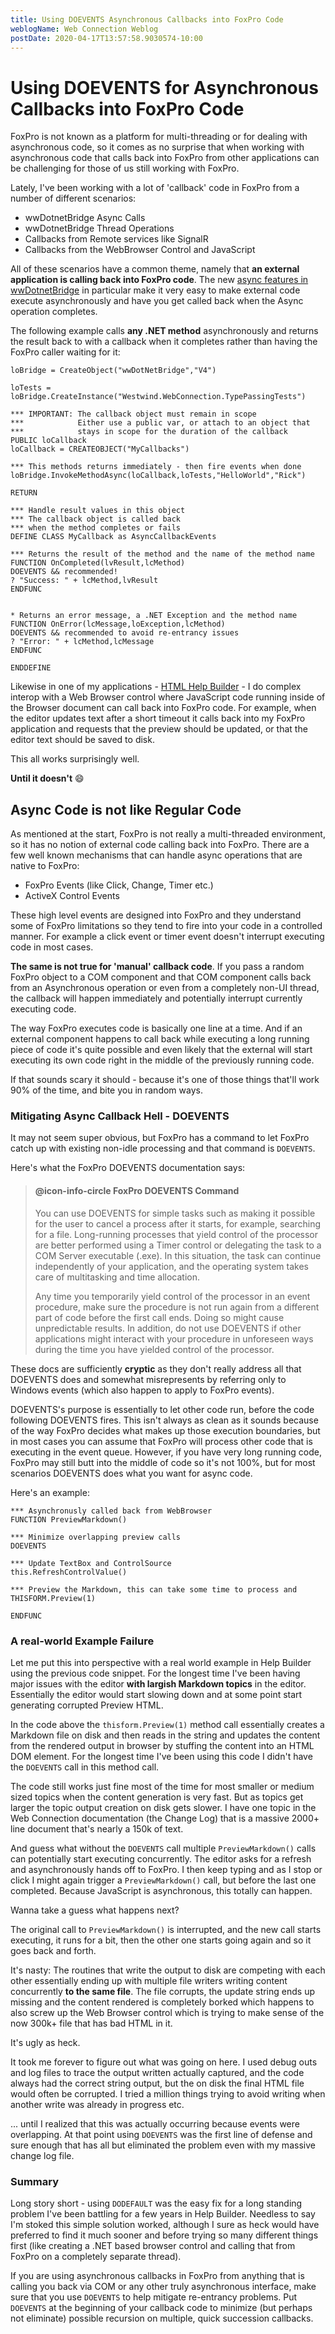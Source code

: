 ```yaml
---
title: Using DOEVENTS Asynchronous Callbacks into FoxPro Code
weblogName: Web Connection Weblog
postDate: 2020-04-17T13:57:58.9030574-10:00
---
```

# Using DOEVENTS for Asynchronous Callbacks into FoxPro Code
FoxPro is not known as a platform for multi-threading or for dealing with asynchronous code, so it comes as no surprise that when working with asynchronous code that calls back into FoxPro from other applications can be challenging for those of us still working with FoxPro.

Lately, I've been working with a lot of 'callback' code in FoxPro from a number of different scenarios:

* wwDotnetBridge Async Calls
* wwDotnetBridge Thread Operations
* Callbacks from Remote services like SignalR
* Callbacks from the WebBrowser Control and JavaScript

All of these scenarios have a common theme, namely that **an external application is calling back into FoxPro code**. The new [async features in wwDotnetBridge](https://www.west-wind.com/wconnect/weblog/ShowEntry.blog?id=932) in particular make it very easy to make external code execute asynchronously and have you get called back when the Async operation completes.

The following example calls **any .NET method** asynchronously and returns the result back to with a callback when it completes rather than having the FoxPro caller waiting for it:

```foxpro
loBridge = CreateObject("wwDotNetBridge","V4")

loTests = loBridge.CreateInstance("Westwind.WebConnection.TypePassingTests")

*** IMPORTANT: The callback object must remain in scope
***            Either use a public var, or attach to an object that
***            stays in scope for the duration of the callback
PUBLIC loCallback
loCallback = CREATEOBJECT("MyCallbacks")

*** This methods returns immediately - then fire events when done
loBridge.InvokeMethodAsync(loCallback,loTests,"HelloWorld","Rick")

RETURN

*** Handle result values in this object
*** The callback object is called back 
*** when the method completes or fails
DEFINE CLASS MyCallback as AsyncCallbackEvents

*** Returns the result of the method and the name of the method name
FUNCTION OnCompleted(lvResult,lcMethod)
DOEVENTS && recommended!
? "Success: " + lcMethod,lvResult
ENDFUNC


* Returns an error message, a .NET Exception and the method name
FUNCTION OnError(lcMessage,loException,lcMethod)
DOEVENTS && recommended to avoid re-entrancy issues
? "Error: " + lcMethod,lcMessage
ENDFUNC

ENDDEFINE
```

Likewise in one of my applications - [HTML Help Builder](https://helpbuilder.west-wind.com) - I do complex interop with a Web Browser control where JavaScript code running inside of the Browser document can call back into FoxPro code. For example, when the editor updates text after a short timeout it calls back into my FoxPro application and requests that the preview should be updated, or that the editor text should be saved to disk.

This all works surprisingly well.

**Until it doesn't** :smile:

## Async Code is not like Regular Code
As mentioned at the start, FoxPro is not really a multi-threaded environment, so it has no notion of external code calling back into FoxPro. There are a few well known mechanisms that can handle async operations that are native to FoxPro:

* FoxPro Events (like Click, Change, Timer etc.)
* ActiveX Control Events

These high level events are designed into FoxPro and they understand some of FoxPro limitations so they tend to fire into your code in a controlled manner. For example a click event or timer event doesn't interrupt executing code in most cases.

**The same is not true for 'manual' callback code**. If you pass a random FoxPro object to a COM component and that COM component calls back from an Asynchronous operation or even from a completely non-UI thread, the callback will happen immediately and potentially interrupt currently executing code.

The way FoxPro executes code is basically one line at a time. And if an external component happens to call back while executing a long running piece of code it's quite possible and even likely that the external will start executing its own code right in the middle of the previously running code.

If that sounds scary it should - because it's one of those things that'll work 90% of the time, and bite you in random ways.

### Mitigating Async Callback Hell - DOEVENTS
It may not seem super obvious, but FoxPro has a command to let FoxPro catch up with existing non-idle processing and that command is `DOEVENTS`.

Here's what the FoxPro DOEVENTS documentation says:

> #### @icon-info-circle FoxPro DOEVENTS Command
> You can use DOEVENTS for simple tasks such as making it possible for the user to cancel a process after it starts, for example, searching for a file. Long-running processes that yield control of the processor are better performed using a Timer control or delegating the task to a COM Server executable (.exe). In this situation, the task can continue independently of your application, and the operating system takes care of multitasking and time allocation.
> 
> Any time you temporarily yield control of the processor in an event procedure, make sure the procedure is not run again from a different part of code before the first call ends. Doing so might cause unpredictable results. In addition, do not use DOEVENTS if other applications might interact with your procedure in unforeseen ways during the time you have yielded control of the processor.

These docs are sufficiently **cryptic** as they don't really address all that DOEVENTS does and somewhat misrepresents by referring only to Windows events (which also happen to apply to FoxPro events).

DOEVENTS's purpose is essentially to let other code run, before the code following DOEVENTS fires. This isn't always as clean as it sounds because of the way FoxPro decides what makes up those execution boundaries, but in most cases you can assume that FoxPro will process other code that is executing in the event queue. However, if you have very long running code, FoxPro may still butt into the middle of code so it's not 100%, but for most scenarios DOEVENTS does what you want for async code.

Here's an example:

```foxpro
*** Asynchronusly called back from WebBrowser
FUNCTION PreviewMarkdown()

*** Minimize overlapping preview calls
DOEVENTS

*** Update TextBox and ControlSource
this.RefreshControlValue()

*** Preview the Markdown, this can take some time to process and 
THISFORM.Preview(1)

ENDFUNC
```

### A real-world Example Failure
Let me put this into perspective with a real world example in Help Builder using the previous code snippet. For the longest time I've been having major issues with the editor **with largish Markdown topics** in the editor. Essentially the editor would start slowing down and at some point start generating corrupted Preview HTML.

In the code above the `thisform.Preview(1)` method call essentially creates a Markdown file on disk and then reads in the string and updates the content from the rendered output in browser by stuffing the content into an HTML DOM element. For the longest time I've been using this code I didn't have the `DOEVENTS` call in this method call.

The code still works just fine most of the time for most smaller or medium sized topics when the content generation is very fast. But as topics get larger the topic output creation on disk gets slower. I have one topic in the Web Connection documentation (the Change Log) that is a massive 2000+ line document that's nearly a 150k of text.

And guess what without the `DOEVENTS` call multiple `PreviewMarkdown()` calls can potentially start executing concurrently. The editor asks for a refresh and asynchronously hands off to FoxPro. I then keep typing and as I stop or click I might again trigger a `PreviewMarkdown()` call, but before the last one completed. Because JavaScript is asynchronous, this totally can happen.

Wanna take a guess what happens next?

The original call to `PreviewMarkdown()` is interrupted, and the new call starts executing, it runs for a bit, then the other one starts going again and so it goes back and forth.

It's nasty: The routines that write the output to disk are competing with each other essentially ending up with multiple file writers writing content concurrently **to the same file**. The file corrupts, the update string ends up missing and the content rendered is completely borked which happens to also screw up the Web Browser control which is trying to make sense of the now 300k+ file that has bad HTML in it.

It's ugly as heck.

It took me forever to figure out what was going on here. I used debug outs and log files to trace the output written actually captured, and the code always had the correct string output, but the on disk the final HTML file would often be corrupted. I tried a million things trying to avoid writing when another write was already in progress etc.

... until I realized that this was actually occurring because events were overlapping. At that point using `DOEVENTS` was the first line of defense and sure enough that has all but eliminated the problem even with my massive change log file.

### Summary
Long story short - using `DODEFAULT` was the easy fix for a long standing problem I've been battling for a few years in Help Builder. Needless to say I'm stoked this simple solution worked, although I sure as heck would have preferred to find it much sooner and before trying so many different things first (like creating a .NET based browser control and calling that from FoxPro on a completely separate thread).

If you are using asynchronous callbacks in FoxPro from anything that is calling you back via COM or any other truly asynchronous interface, make sure that you use `DOEVENTS` to help mitigate re-entrancy problems. Put `DOEVENTS` at the beginning of your callback code to minimize (but perhaps not eliminate) possible recursion on multiple, quick succession callbacks.


